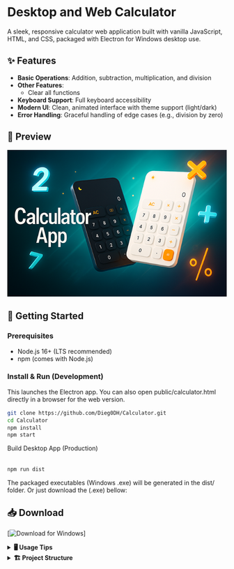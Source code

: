 # Desktop and Web Calculator

A sleek, responsive calculator web application built with vanilla JavaScript, HTML, and CSS, packaged with Electron for Windows desktop use.

## ✨ Features

- **Basic Operations**: Addition, subtraction, multiplication, and division
- **Other Features**:
  - Clear all functions
- **Keyboard Support**: Full keyboard accessibility
- **Modern UI**: Clean, animated interface with theme support (light/dark)
- **Error Handling**: Graceful handling of edge cases (e.g., division by zero)

## 📸 Preview

<p align="center">
  <img src="Calculator/public/image.png" alt="Calculator App banner showing light and dark themes" />
</p>

## 🚀 Getting Started

### Prerequisites

- Node.js 16+ (LTS recommended)
- npm (comes with Node.js)

### Install & Run (Development)
This launches the Electron app. You can also open public/calculator.html directly in a browser for the web version.

```bash
git clone https://github.com/Dieg0DH/Calculator.git
cd Calculator
npm install
npm start
```

Build Desktop App (Production)

```Bash

npm run dist
```

The packaged executables (Windows .exe) will be generated in the dist/ folder. Or just download the (.exe) bellow:

## 📥 Download

  [![Download for Windows](https://github.com/Dieg0DH/Calculator/commits/v1.0.0)]

<details>
  <summary><strong>🖥️ Usage Tips</strong></summary>

  <br>
  🎹 Click buttons or use your keyboard for fast input.

  <ul>
    <li>Use the number buttons (0–9) to input numbers</li>
    <li>Use <kbd>+</kbd>, <kbd>-</kbd>, <kbd>*</kbd>, <kbd>/</kbd> for basic arithmetic</li>
    <li>Press <kbd>=</kbd> or <kbd>Enter</kbd> to see the result</li>
    <li>Press <kbd>Backspace</kbd> to delete the last digit</li>
    <li>Press <kbd>AC</kbd> or <kbd>Escape</kbd> to clear all</li>
  </ul>
</details>



<details>
  <summary><strong>🏗️ Project Structure</strong></summary>

  <br>

  ```text
  Calculator/
  ├── 📁 Calculator/
  │   ├── 📁 src/
  │   │   ├── 📁 assets/
  │   │   │   └── 📁 styles/
  │   │   │       ├── 📄 reset.css
  │   │   │       ├── 📄 calculator.css
  │   │   │       └── 📁 font/
  │   │   │           ├── 📁 css/
  │   │   │           └── 📁 webfonts/
  │   │
  │   │   └── 📁 js/
  │   │       ├── 📄 app.js
  │   │       ├── 📄 calculator.js
  │   │       ├── 📄 ui.js
  │   │       ├── 📄 constants.js
  │   │       ├── 📄 theme.js
  │   │       └── 📁 utils/
  │   │           └── 📄 utils.js
  │   │
  │   └── 📁 public/
  │       ├── 📄 calculator.html
  │       ├── 🖼️ favicon.ico
  │       └── 🖼️ image.png
  │
  ├── 📄 .gitignore
  ├── 📄 main.js
  ├── 📄 package.json
  └── 📄 README.md
